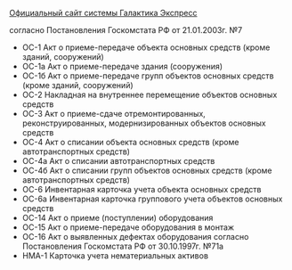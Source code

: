 [Официальный сайт системы Галактика Экспресс](http://galaktika-express.ru/)

согласно Постановления Госкомстата РФ от 21.01.2003г. №7
  * ОС-1	Акт о приеме-передаче объекта основных средств (кроме зданий, сооружений)
  * ОС-1а Акт о приеме-передаче здания (сооружения)
  * ОС-1б Акт о приеме-передаче групп объектов основных средств (кроме зданий, сооружений)
  * ОС-2	Накладная на внутреннее перемещение объектов основных средств
  * ОС-3	Акт о приеме-сдаче отремонтированных, реконструированных, модернизированных объектов основных средств
  * ОС-4	Акт о списании объекта основных средств (кроме автотранспортных средств)
  * ОС-4а Акт о списании автотранспортных средств
  * ОС-4б Акт о списании групп объектов основных средств (кроме автотранспортных средств)
  * ОС-6	 Инвентарная карточка учета объекта основных средств
  * ОС-6а Инвентарная карточка группового учета объектов основных средств
  * ОС-14 Акт о приеме (поступлении) оборудования
  * ОС-15 Акт о приеме-передаче оборудования в монтаж
  * ОС-16 Акт о выявленных дефектах оборудования
согласно Постановления Госкомстата РФ от 30.10.1997г. №71а
  * НМА-1 Карточка учета нематериальных активов